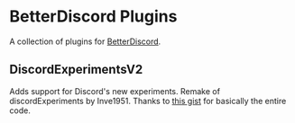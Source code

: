 # BetterDiscord Plugins
A collection of plugins for [BetterDiscord](https://betterdiscord.app/).

## DiscordExperimentsV2
Adds support for Discord's new experiments. Remake of discordExperiments by Inve1951. Thanks to [this gist](https://gist.github.com/MeguminSama/2cae24c9e4c335c661fa94e72235d4c4) for basically the entire code.